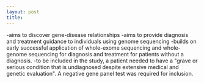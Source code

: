 ```yaml
---
layout: post
title:  
---
```


-aims to discover gene-disease relationships
-aims to provide diagnosis and treatment guidance to individuals using genome sequencing
-builds on early successful application of whole-exome sequencing and whole-genome sequencing for diagnosis and treatment for patients without a diagnosis.
-to be included in the study, a patient needed to have a "grave or serious condition that is undiagnosed despite extensive medical and genetic evaluation". A negative gene panel test was required for inclusion. 
